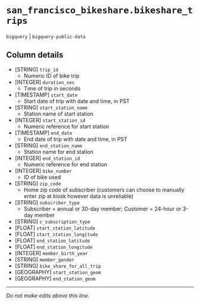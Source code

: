 # `san_francisco_bikeshare.bikeshare_trips`
`bigquery` | `bigquery-public-data`

## Column details
* [STRING]    `trip_id`
  - Numeric ID of bike trip
* [INTEGER]   `duration_sec`
  - Time of trip in seconds
* [TIMESTAMP] `start_date`
  - Start date of trip with date and time, in PST
* [STRING]    `start_station_name`
  - Station name of start station
* [INTEGER]   `start_station_id`
  - Numeric reference for start station
* [TIMESTAMP] `end_date`
  - End date of trip with date and time, in PST
* [STRING]    `end_station_name`
  - Station name for end station
* [INTEGER]   `end_station_id`
  - Numeric reference for end station
* [INTEGER]   `bike_number`
  - ID of bike used
* [STRING]    `zip_code`
  - Home zip code of subscriber (customers can choose to manually enter zip at kiosk however data is unreliable)
* [STRING]    `subscriber_type`
  - Subscriber = annual or 30-day member; Customer = 24-hour or 3-day member
* [STRING]    `c_subscription_type`
* [FLOAT]     `start_station_latitude`
* [FLOAT]     `start_station_longitude`
* [FLOAT]     `end_station_latitude`
* [FLOAT]     `end_station_longitude`
* [INTEGER]   `member_birth_year`
* [STRING]    `member_gender`
* [STRING]    `bike_share_for_all_trip`
* [GEOGRAPHY] `start_station_geom`
* [GEOGRAPHY] `end_station_geom`

-------------------------------------------------------------------------------
*Do not make edits above this line.*
